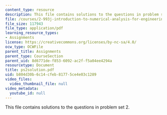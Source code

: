 ```yaml
---
content_type: resource
description: This file contains solutions to the questions in problem set 2.
file: /courses/2-993j-introduction-to-numerical-analysis-for-engineering-13-002j-spring-2005/b804d30b6c14cfeb81775ce4e03c1289_ps2solution.pdf
file_size: 117943
file_type: application/pdf
learning_resource_types:
- Assignments
license: https://creativecommons.org/licenses/by-nc-sa/4.0/
ocw_type: OCWFile
parent_title: Assignments
parent_type: CourseSection
parent_uid: 8d6771de-f853-6092-ac2f-f5a04ee4294a
resourcetype: Document
title: ps2solution.pdf
uid: b804d30b-6c14-cfeb-8177-5ce4e03c1289
video_files:
  video_thumbnail_file: null
video_metadata:
  youtube_id: null
---
```

This file contains solutions to the questions in problem set 2.